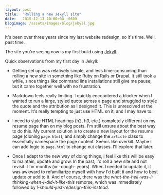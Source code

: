 ```yaml
---
layout: post
title:  "Rolling a new Jekyll site"
date:   2015-12-13 20:00:00 -0600
blogimage: /assets/images/blog/jekyll.jpg
---
```


It's been over three years since my last website redesign, so it's time. Well, past time.

The site you're seeing now is my first build using [Jekyll](https://jekyllrb.com/ "Jekyll").

Quick observations from my first day in Jekyll:

* Getting set up was relatively simple, and less time-consuming than rolling a new site in something like Ruby on Rails or Drupal. It still took a while, since things like command line installations still give me pause, but it came together well with no frustration.

* Markdown feels really limiting. I quickly encountered a blocker when I wanted to run a large, styled quote across a page and struggled to style the quote and the attribution as I designed it. This is unresolved at the moment. It's really tempting to just use HTML on it, and I may have to.

* I need to style HTML headings (h2, h3, etc.) completely different on my resume page than on my blog posts. I'm still unsure about the best way to do this. My current solution is to create a new layout for the resume page (cloning `page.html`), and simply change the `article` class to essentially namespace the page content. Seems like overkill. Maybe I can add logic to `page.html` to change out classes. I'll explore that later.

* Once I adapt to the new way of doing things, I feel like this will be easy to maintain, update and grow. In the past, I'd roll a new site and not revisit it for months (or -cough-  years). When I needed to update it, it was awkward to refamiliarize myself with how I'd built it and how to best update or add to it. And of course, there was the *what-the-hell-was-I-thinking-when-I-did-it-like-this* remorse, which was immediately followed by *I-should-just-redesign-this-instead*.
